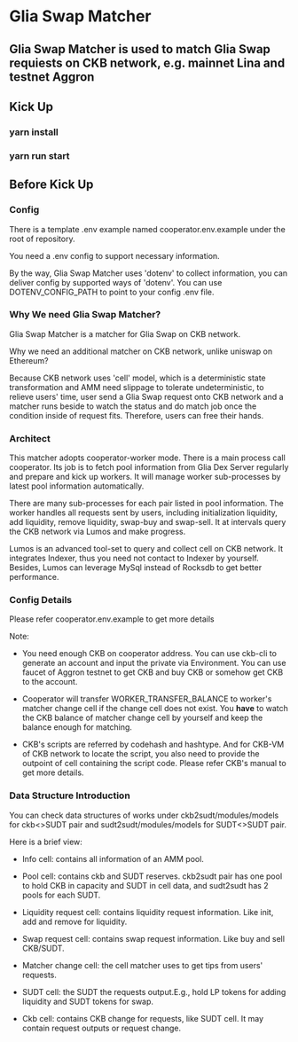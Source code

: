 # Glia Swap Matcher

## Glia Swap Matcher is used to match Glia Swap requiests on CKB network, e.g. mainnet Lina and testnet Aggron

## Kick Up

### yarn install

### yarn run start

## Before Kick Up

### Config

There is a template .env example named cooperator.env.example under the root of repository.

You need a .env config to support necessary information.

By the way, Glia Swap Matcher uses 'dotenv' to collect information, you can deliver config by supported ways of 'dotenv'.
You can use DOTENV_CONFIG_PATH to point to your config .env file.

### Why We need Glia Swap Matcher?

Glia Swap Matcher is a matcher for Glia Swap on CKB network.

Why we need an additional matcher on CKB network, unlike uniswap on Ethereum?

Because CKB network uses 'cell' model, which is a deterministic state transformation and AMM need slippage to tolerate
undeterministic, to relieve users' time, user send a Glia Swap request onto CKB network and a matcher runs beside to
watch the status and do match job once the condition inside of request fits. Therefore, users can free their hands.

### Architect

This matcher adopts cooperator-worker mode. There is a main process call cooperator. Its job is to fetch pool
information from Glia Dex Server regularly and prepare and kick up workers. It will manage worker sub-processes by
latest pool information automatically.

There are many sub-processes for each pair listed in pool information. The worker handles all requests sent by users,
including initialization liquidity, add liquidity, remove liquidity, swap-buy and swap-sell. It at intervals query the
CKB network via Lumos and make progress.

Lumos is an advanced tool-set to query and collect cell on CKB network. It integrates Indexer, thus you need not contact
to Indexer by yourself. Besides, Lumos can leverage MySql instead of Rocksdb to get better performance.

### Config Details

Please refer cooperator.env.example to get more details

Note:

- You need enough CKB on cooperator address. You can use ckb-cli to generate an account and input the private via
  Environment. You can use faucet of Aggron testnet to get CKB and buy CKB or somehow get CKB to the account.

- Cooperator will transfer WORKER_TRANSFER_BALANCE to worker's matcher change cell if the change cell does not exist.
  You **have** to watch the CKB balance of matcher change cell by yourself and keep the balance enough for matching.
  
- CKB's scripts are referred by codehash and hashtype. And for CKB-VM of CKB network to locate the script, you also
need to provide the outpoint of cell containing the script code. Please refer CKB's manual to get more details.
  

### Data Structure Introduction

You can check data structures of works under ckb2sudt/modules/models for ckb<>SUDT pair and
sudt2sudt/modules/models for SUDT<>SUDT pair.

Here is a brief view:

* Info cell: contains all information of an AMM pool.

* Pool cell: contains ckb and SUDT reserves. ckb2sudt pair has one pool to hold CKB in capacity and SUDT in cell data, and sudt2sudt has 2 pools for each SUDT.

* Liquidity request cell: contains liquidity request information. Like init, add and remove for liquidity.

* Swap request cell: contains swap request information. Like buy and sell CKB/SUDT.

* Matcher change cell: the cell matcher uses to get tips from users' requests.

* SUDT cell: the SUDT the requests output.E.g., hold LP tokens for adding liquidity and SUDT tokens for swap.

* Ckb cell: contains CKB change for requests, like SUDT cell. It may contain request outputs or request change.

